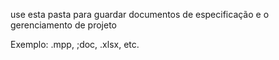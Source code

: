 use esta pasta para guardar documentos de especificação e o gerenciamento de projeto

Exemplo: .mpp, ;doc, .xlsx, etc.